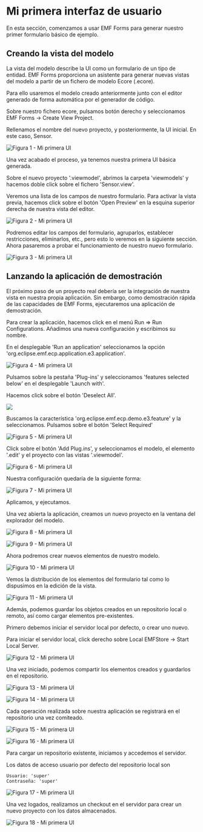 # Mi primera interfaz de usuario

En esta sección, comenzamos a usar EMF Forms para generar nuestro primer formulario básico de ejemplo.


## Creando la vista del modelo

La vista del modelo describe la UI como un formulario de un tipo de entidad. EMF Forms proporciona un asistente para generar nuevas vistas del modelo a partir de un fichero de modelo Ecore (.ecore).

Para ello usaremos el modelo creado anteriormente junto con el editor generado de forma automática por el generador de código.

Sobre nuestro fichero ecore, pulsamos botón derecho y seleccionamos EMF Forms -> Create View Project.

Rellenamos el nombre del nuevo proyecto, y posteriormente, la UI inicial. En este caso, Sensor.

![Figura 1 - Mi primera UI](http://i.imgur.com/UGf4OOA.jpg)

Una vez acabado el proceso, ya tenemos nuestra primera UI básica generada.

Sobre el nuevo proyecto '.viewmodel', abrimos la carpeta 'viewmodels' y hacemos doble click sobre el fichero 'Sensor.view'.

Veremos una lista de los campos de nuestro formulario. Para activar la vista previa, hacemos click sobre el botón 'Open Preview' en la esquina superior derecha de nuestra vista del editor.

![Figura 2 - Mi primera UI](http://i.imgur.com/RDphS3D.jpg)

Podremos editar los campos del formulario, agruparlos, establecer restricciones, eliminarlos, etc., pero esto lo veremos en la siguiente sección. Ahora pasaremos a probar el funcionamiento de nuestro nuevo formulario.

![Figura 3 - Mi primera UI](http://i.imgur.com/fRwo0KG.jpg)


## Lanzando la aplicación de demostración

El próximo paso de un proyecto real debería ser la integración de nuestra vista en nuestra propia aplicación. Sin embargo, como demostración rápida de las capacidades de EMF Forms, ejecutaremos una aplicación de demostración.

Para crear la aplicación, hacemos click en el menú Run => Run Configurations. Añadimos una nueva configuración y escribimos su nombre.

En el desplegable 'Run an application' seleccionamos la opción 'org.eclipse.emf.ecp.application.e3.application'.

![Figura 4 - Mi primera UI](http://i.imgur.com/XC3LHHg.jpg)


Pulsamos sobre la pestaña 'Plug-ins' y seleccionamos 'features selected below' en el desplegable 'Launch with'.

Hacemos click sobre el botón 'Deselect All'.

![](http://i.imgur.com/bOukCkD.jpg)

Buscamos la característica 'org.eclipse.emf.ecp.demo.e3.feature' y la seleccionamos. Pulsamos sobre el botón 'Select Required'

![Figura 5 - Mi primera UI](http://i.imgur.com/OZsbgC1.jpg)


Click sobre el botón 'Add Plug.ins', y seleccionamos el modelo, el elemento '.edit' y el proyecto con las vistas '.viewmodel'.

![Figura 6 - Mi primera UI](http://i.imgur.com/woXnua3.jpg)

Nuestra configuración quedaría de la siguiente forma:

![Figura 7 - Mi primera UI](http://i.imgur.com/T073N5a.jpg)

Aplicamos, y ejecutamos.

Una vez abierta la aplicación, creamos un nuevo proyecto en la ventana del explorador del modelo.

![Figura 8 - Mi primera UI](http://i.imgur.com/L2k6EHv.jpg)

![Figura 9 - Mi primera UI](http://i.imgur.com/muT6szM.jpg)

Ahora podremos crear nuevos elementos de nuestro modelo.

![Figura 10 - Mi primera UI](http://i.imgur.com/tQFSJVz.jpg)

Vemos la distribución de los elementos del formulario tal como lo dispusimos en la edición de la vista.

![Figura 11 - Mi primera UI](http://i.imgur.com/sxvXSj1.jpg)


Además, podemos guardar los objetos creados en un repositorio local o remoto, así como cargar elementos pre-existentes.

Primero debemos iniciar el servidor local por defecto, o crear uno nuevo.

Para iniciar el servidor local, click derecho sobre Local EMFStore -> Start Local Server.

![Figura 12 - Mi primera UI](http://i.imgur.com/Oep3LiQ.jpg)

Una vez iniciado, podemos compartir los elementos creados y guardarlos en el repositorio.

![Figura 13 - Mi primera UI](http://i.imgur.com/cFZD9Pu.jpg)

![Figura 14 - Mi primera UI](http://i.imgur.com/IEGGxoZ.jpg)

Cada operación realizada sobre nuestra aplicación se registrará en el repositorio una vez comiteado.

![Figura 15 - Mi primera UI](http://i.imgur.com/G9gCbcY.jpg)

![Figura 16 - Mi primera UI](http://i.imgur.com/rxqTqlA.jpg)

Para cargar un repositorio existente, iniciamos y accedemos el servidor.

Los datos de acceso usuario por defecto del repositorio local son 
   ```
   Usuario: 'super' 
   Contraseña: 'super'
   
   ```
![Figura 17 - Mi primera UI](http://i.imgur.com/YFJ9wro.jpg)

Una vez logados, realizamos un checkout en el servidor para crear un nuevo proyecto con los datos almacenados.

![Figura 18 - Mi primera UI](http://i.imgur.com/ayYB8zi.jpg)





